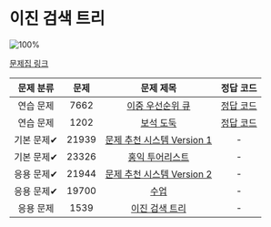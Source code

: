 # 이진 검색 트리

![100%](https://progress-bar.dev/2/?scale=7&title=progress&width=500&color=babaca&suffix=/7)

[문제집 링크](https://www.acmicpc.net/workbook/view/9346)

| 문제 분류 | 문제 | 문제 제목 | 정답 코드 |
| :--: | :--: | :--: | :--: |
| 연습 문제 | 7662 | [이중 우선순위 큐](https://www.acmicpc.net/problem/7662) | [정답 코드](../0x16/solutions/7662.cpp) |
| 연습 문제 | 1202 | [보석 도둑](https://www.acmicpc.net/problem/1202) | [정답 코드](../0x16/solutions/1202.cpp) |
| 기본 문제✔ | 21939 | [문제 추천 시스템 Version 1](https://www.acmicpc.net/problem/21939) | - |
| 기본 문제✔ | 23326 | [홍익 투어리스트](https://www.acmicpc.net/problem/23326) | - |
| 응용 문제✔ | 21944 | [문제 추천 시스템 Version 2](https://www.acmicpc.net/problem/21944) | - |
| 응용 문제✔ | 19700 | [수업](https://www.acmicpc.net/problem/19700) | - |
| 응용 문제 | 1539 | [이진 검색 트리](https://www.acmicpc.net/problem/1539) | - |
